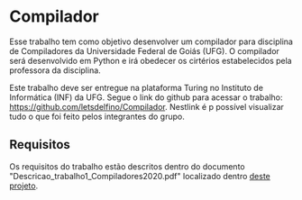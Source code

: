 # Compilador

Esse trabalho tem como objetivo desenvolver um compilador para disciplina de Compiladores da Universidade Federal de Goiás (UFG). O compilador será desenvolvido em Python e irá obedecer os cirtérios estabelecidos pela professora da disciplina.

Este trabalho deve ser entregue na plataforma Turing no Instituto de Informática (INF) da UFG. Segue o link do github para acessar o trabalho: https://github.com/letsdelfino/Compilador. Nestlink é p possível visualizar tudo o que foi feito pelos integrantes do grupo.

## Requisitos

Os requisitos do trabalho estão descritos dentro do documento "Descricao_trabalho1_Compiladores2020.pdf" localizado dentro [deste projeto]().